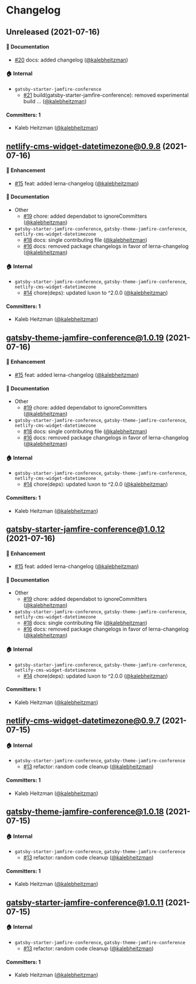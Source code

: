 # Changelog

## Unreleased (2021-07-16)

#### :memo: Documentation
* [#20](https://github.com/jamfire/jamfire/pull/20) docs: added changelog ([@kalebheitzman](https://github.com/kalebheitzman))

#### :house: Internal
* `gatsby-starter-jamfire-conference`
  * [#21](https://github.com/jamfire/jamfire/pull/21) build(gatsby-starter-jamfire-conference): removed experimental build … ([@kalebheitzman](https://github.com/kalebheitzman))

#### Committers: 1
- Kaleb Heitzman ([@kalebheitzman](https://github.com/kalebheitzman))


## netlify-cms-widget-datetimezone@0.9.8 (2021-07-16)

#### :rocket: Enhancement
* [#15](https://github.com/jamfire/jamfire/pull/15) feat: added lerna-changelog ([@kalebheitzman](https://github.com/kalebheitzman))

#### :memo: Documentation
* Other
  * [#19](https://github.com/jamfire/jamfire/pull/19) chore: added dependabot to ignoreCommitters ([@kalebheitzman](https://github.com/kalebheitzman))
* `gatsby-starter-jamfire-conference`, `gatsby-theme-jamfire-conference`, `netlify-cms-widget-datetimezone`
  * [#18](https://github.com/jamfire/jamfire/pull/18) docs: single contributing file ([@kalebheitzman](https://github.com/kalebheitzman))
  * [#16](https://github.com/jamfire/jamfire/pull/16) docs: removed package changelogs in favor of lerna-changelog ([@kalebheitzman](https://github.com/kalebheitzman))

#### :house: Internal
* `gatsby-starter-jamfire-conference`, `gatsby-theme-jamfire-conference`, `netlify-cms-widget-datetimezone`
  * [#14](https://github.com/jamfire/jamfire/pull/14) chore(deps): updated luxon to ^2.0.0 ([@kalebheitzman](https://github.com/kalebheitzman))

#### Committers: 1
- Kaleb Heitzman ([@kalebheitzman](https://github.com/kalebheitzman))


## gatsby-theme-jamfire-conference@1.0.19 (2021-07-16)

#### :rocket: Enhancement
* [#15](https://github.com/jamfire/jamfire/pull/15) feat: added lerna-changelog ([@kalebheitzman](https://github.com/kalebheitzman))

#### :memo: Documentation
* Other
  * [#19](https://github.com/jamfire/jamfire/pull/19) chore: added dependabot to ignoreCommitters ([@kalebheitzman](https://github.com/kalebheitzman))
* `gatsby-starter-jamfire-conference`, `gatsby-theme-jamfire-conference`, `netlify-cms-widget-datetimezone`
  * [#18](https://github.com/jamfire/jamfire/pull/18) docs: single contributing file ([@kalebheitzman](https://github.com/kalebheitzman))
  * [#16](https://github.com/jamfire/jamfire/pull/16) docs: removed package changelogs in favor of lerna-changelog ([@kalebheitzman](https://github.com/kalebheitzman))

#### :house: Internal
* `gatsby-starter-jamfire-conference`, `gatsby-theme-jamfire-conference`, `netlify-cms-widget-datetimezone`
  * [#14](https://github.com/jamfire/jamfire/pull/14) chore(deps): updated luxon to ^2.0.0 ([@kalebheitzman](https://github.com/kalebheitzman))

#### Committers: 1
- Kaleb Heitzman ([@kalebheitzman](https://github.com/kalebheitzman))


## gatsby-starter-jamfire-conference@1.0.12 (2021-07-16)

#### :rocket: Enhancement
* [#15](https://github.com/jamfire/jamfire/pull/15) feat: added lerna-changelog ([@kalebheitzman](https://github.com/kalebheitzman))

#### :memo: Documentation
* Other
  * [#19](https://github.com/jamfire/jamfire/pull/19) chore: added dependabot to ignoreCommitters ([@kalebheitzman](https://github.com/kalebheitzman))
* `gatsby-starter-jamfire-conference`, `gatsby-theme-jamfire-conference`, `netlify-cms-widget-datetimezone`
  * [#18](https://github.com/jamfire/jamfire/pull/18) docs: single contributing file ([@kalebheitzman](https://github.com/kalebheitzman))
  * [#16](https://github.com/jamfire/jamfire/pull/16) docs: removed package changelogs in favor of lerna-changelog ([@kalebheitzman](https://github.com/kalebheitzman))

#### :house: Internal
* `gatsby-starter-jamfire-conference`, `gatsby-theme-jamfire-conference`, `netlify-cms-widget-datetimezone`
  * [#14](https://github.com/jamfire/jamfire/pull/14) chore(deps): updated luxon to ^2.0.0 ([@kalebheitzman](https://github.com/kalebheitzman))

#### Committers: 1
- Kaleb Heitzman ([@kalebheitzman](https://github.com/kalebheitzman))


## netlify-cms-widget-datetimezone@0.9.7 (2021-07-15)

#### :house: Internal
* `gatsby-starter-jamfire-conference`, `gatsby-theme-jamfire-conference`
  * [#13](https://github.com/jamfire/jamfire/pull/13) refactor: random code cleanup ([@kalebheitzman](https://github.com/kalebheitzman))

#### Committers: 1
- Kaleb Heitzman ([@kalebheitzman](https://github.com/kalebheitzman))


## gatsby-theme-jamfire-conference@1.0.18 (2021-07-15)

#### :house: Internal
* `gatsby-starter-jamfire-conference`, `gatsby-theme-jamfire-conference`
  * [#13](https://github.com/jamfire/jamfire/pull/13) refactor: random code cleanup ([@kalebheitzman](https://github.com/kalebheitzman))

#### Committers: 1
- Kaleb Heitzman ([@kalebheitzman](https://github.com/kalebheitzman))


## gatsby-starter-jamfire-conference@1.0.11 (2021-07-15)

#### :house: Internal
* `gatsby-starter-jamfire-conference`, `gatsby-theme-jamfire-conference`
  * [#13](https://github.com/jamfire/jamfire/pull/13) refactor: random code cleanup ([@kalebheitzman](https://github.com/kalebheitzman))

#### Committers: 1
- Kaleb Heitzman ([@kalebheitzman](https://github.com/kalebheitzman))